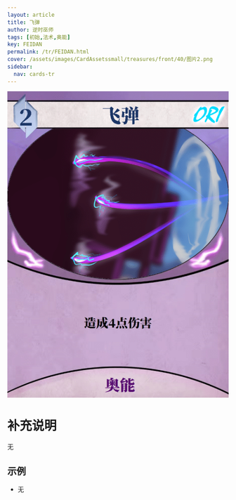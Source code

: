 ```yaml
---
layout: article
title: 飞弹
author: 逆时巫师
tags: [初始,法术,奥能]
key: FEIDAN
permalink: /tr/FEIDAN.html
cover: /assets/images/CardAssetssmall/treasures/front/40/图片2.png
sidebar:
  nav: cards-tr
---
```

![](/assets/images/CardAssets/treasures/front/40/图片2.png)

# 补充说明
无


## 示例
* 无